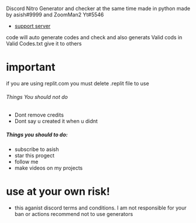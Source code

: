 Discord Nitro Generator and checker at the same time made in python made by asish#9999 and ZoomMan2 Yt#5546 

- [support server](https://discord.gg/YMRJS5c9xx)

code will auto generate codes and check and also generats Valid cods in Valid Codes.txt give it to others 

# important

if you are using replit.com you must delete .replit file to use

###### Things You should not do
- Dont remove credits
- Dont say u created it when u didnt

##### Things you should to do:
- subscribe to  asish
- star this progect
- follow me
- make videos on my projects

# use at your own risk!

- this aganist discord terms and conditions. I am not responsible for your ban or actions 
recommend not to use generators
